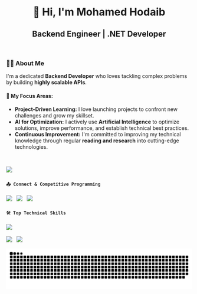 <h1 align="center">👋 Hi, I'm Mohamed Hodaib</h1>

<h2 align="center">Backend Engineer | .NET Developer</h2>
<br>
<h3>🧑‍💻 About Me</h3>
<p>
 I'm a dedicated <b>Backend Developer</b> who loves tackling complex problems by building <b>highly scalable APIs</b>.<br>
 <h4>🚀 My Focus Areas:</h4>

 * **Project-Driven Learning:** I love launching projects to confront new challenges and grow my skillset.
 * **AI for Optimization:** I actively use **Artificial Intelligence** to optimize solutions, improve performance, and establish technical best practices.
 * **Continuous Improvement:** I'm committed to improving my technical knowledge through regular **reading and research** into cutting-edge technologies.
  
<br>  
</p>

  <p>
    <a href="https://drive.google.com/file/d/1W272WvN9JqHiff2Bvp5UbXC-m9BobH16/view?usp=drivesdk">
      <img src="https://img.shields.io/badge/My CV-004520?style=flat-square&logo=googledrive&logoColor=white" style="height:32px; object-fit:contain;"/></a> &nbsp;
  </p>

  #### `📤 Connect & Competitive Programming`
  <p align="left">
    <a href="mailto:mohamedhegazi293@gmail.com">
      <img src="https://upload.wikimedia.org/wikipedia/commons/thumb/7/7e/Gmail_icon_%282020%29.svg/2560px-Gmail_icon_%282020%29.svg.png" height="43"/></a> &nbsp;
    <a href="https://www.linkedin.com/in/mohamed-hodaib-2670b2344/">
      <img src="https://raw.githubusercontent.com/rahuldkjain/github-profile-readme-generator/master/src/images/icons/Social/linked-in-alt.svg" height="48"/></a> &nbsp;
    <a href="https://leetcode.com/u/mohamedFCI/">
      <img src="https://img.icons8.com/external-tal-revivo-shadow-tal-revivo/50/000000/external-level-up-your-coding-skills-and-quickly-land-a-job-logo-shadow-tal-revivo.png" height="48"/></a>
  </p>

#### `🛠️ Top Technical Skills`

  <p align="left">
    <img src="https://go-skill-icons.vercel.app/api/icons?i=cpp,cs,dotnet,postman,swagger,sqlserver,git,github,html,css"/>
  </p>

  <p align="left">
    <img src="https://github-readme-stats.vercel.app/api/top-langs?username=mohamedHodaib&layout=compact&langs_count=6&theme=highcontrast" height="125"/> &nbsp;
    <img src="https://streak-stats.demolab.com/?user=mohamedHodaib&theme=highcontrast" height="125"/>
  </p>

  <p align="left">
    <img src="https://raw.githubusercontent.com/platane/snk/output/github-contribution-grid-snake-dark.svg">
  </p>
